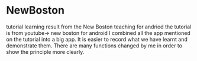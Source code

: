 # NewBoston
tutorial learning result from the New Boston teaching for andriod
the tutorial is from youtube-> new boston for android
I combined all the app mentioned on the tutorial into a big app.
It is easier to record what we have learnt and demonstrate them.
There are many functions changed by me in order to show the principle more clearly. 
